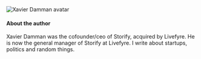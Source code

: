 <div class="pull_left">
<img src="https://pbs.twimg.com/profile_images/3075727251/5c825534ad62223ae6a539f6a5076d3c_normal.jpeg" alt="Xavier Damman avatar" /> 
</div>

#### About the author
Xavier Damman was the cofounder/ceo of Storify, acquired by Livefyre. He is now the general manager of Storify at Livefyre. I write about startups, politics and random things.
